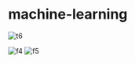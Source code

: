 # machine-learning

![t6](https://github.com/LucasMateus500/machine-learning/assets/126467107/5d24c202-c646-4217-a42f-2d29a4d7cf25)


![f4](https://github.com/LucasMateus500/machine-learning/assets/126467107/1151c421-7b01-4cfe-8e39-55082fe5881e)
![f5](https://github.com/LucasMateus500/machine-learning/assets/126467107/e02f71da-bad9-4237-852d-45cc8fe541b5)
